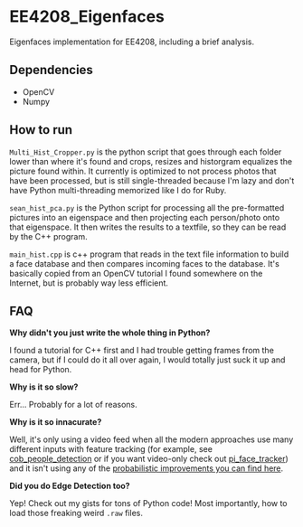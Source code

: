 EE4208_Eigenfaces
=================

Eigenfaces implementation for EE4208, including a brief analysis.

Dependencies
------------
- OpenCV
- Numpy

How to run
-----------

`Multi_Hist_Cropper.py` is the python script that goes through each folder lower than where it's found and crops, resizes and historgram equalizes the picture found within. It currently is optimized to not process photos that have been processed, but is still single-threaded because I'm lazy and don't have Python multi-threading memorized like I do for Ruby.

`sean_hist_pca.py` is the Python script for processing all the pre-formatted pictures into an eigenspace and then projecting each person/photo onto that eigenspace. It then writes the results to a textfile, so they can be read by the C++ program.

`main_hist.cpp` is c++ program that reads in the text file information to build a face database and then compares incoming faces to the database. It's basically copied from an OpenCV tutorial I found somewhere on the Internet, but is probably way less efficient.

FAQ
---

**Why didn't you just write the whole thing in Python?**

I found a tutorial for C++ first and I had trouble getting frames from the camera, but if I could do it all over again, I would totally just suck it up and head for Python.

**Why is it so slow?**

Err... Probably for a lot of reasons.

**Why is it so innacurate?**

Well, it's only using a video feed when all the modern approaches use many different inputs with feature tracking (for example, see [cob_people_detection](http://wiki.ros.org/cob_people_detection) or if you want video-only check out [pi_face_tracker](http://wiki.ros.org/pi_face_tracker)) and it isn't using any of the [probabilistic improvements you can find here](http://vismod.media.mit.edu/pub/facereco/papers/TR-443.pdf).

**Did you do Edge Detection too?**

Yep! Check out my gists for tons of Python code! Most importantly, how to load those freaking weird `.raw` files.
